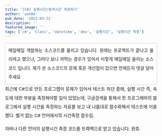 ```yaml
---
title: '[C#] 실행시간/동작시간 측정하기'
author: 'ash84'
pub_date: '2012-03-22'
description: ''
featured_image: ''
tags: ['c#', 'Class', 'datetime', 'dev', '실행시간', '실행시간 측정']
---
```



<div style="text-align: justify; line-height: 2; "><span style="font-size: 11pt; "><div><div></div><div style="line-height: 1.5; "></div><div style="line-height: 2; "><div class="txc-textbox" style="border-top-style: solid; border-right-style: solid; border-bottom-style: solid; border-left-style: solid; border-top-width: 1px; border-right-width: 1px; border-bottom-width: 1px; border-left-width: 1px; border-top-color: rgb(203, 203, 203); border-right-color: rgb(203, 203, 203); border-bottom-color: rgb(203, 203, 203); border-left-color: rgb(203, 203, 203); background-color: rgb(255, 255, 255); padding-top: 10px; padding-right: 10px; padding-bottom: 10px; padding-left: 10px; ">매일매일 개발하는 소스코드를 올리고 있습니다. 원래는 프로젝트가 끝나고 올리려고 했으나, 그러다 보니 까먹는 경우가 있어서 이렇게 매일매일 올리는 소스코드 입니다. 제가 쓴 소스코드의 문제 혹은 개선점이 있으면 언제든지 댓글 달아 주세요 

</div></div></div>최근에 C#으로 만든 프로그램이 문제가 있어서 테스트 하던 중에, 실행 시간 즉, 속도에 대한 부분을 측정해야할 일이 있었는데, 구글검색을 통해서 한 프로그래머의 블로그에서 실행 시간을 측정하는 자료를 보고 내 나름대로 함수화해서 테스트에 이용했다. 별거 없는 C# 언어에서의 시간측정 함수임. 

</span></div><script src="https://gist.github.com/3278879.js"></script>

<div style="text-align: justify; line-height: 2; "><span style="font-size: 11pt; ">  
 자바나 다른 언어의 실행시간 측정 코드를 트랙백으로 받고 있습니다. 원츄. </span></div><div style="text-align: justify;"></div><div style="text-align: justify;"></div> 



